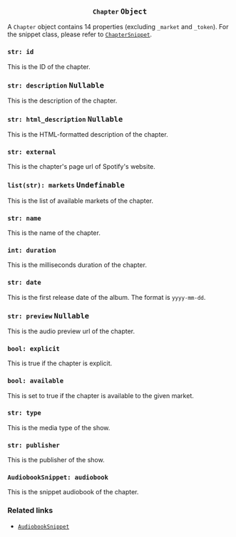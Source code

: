 <h3 align="center"><code>Chapter</code> <kbd>Object</kbd></h3>

A `Chapter` object contains 14 properties (excluding `_market` and `_token`). For the snippet class, please refer to [`ChapterSnippet`](https://github.com/creuserr/crespot/tree/main/docs/snippet/chapter.md).

### `str: id`
This is the ID of the chapter.

### `str: description` <kbd>Nullable</kbd>
This is the description of the chapter.

### `str: html_description` <kbd>Nullable</kbd>
This is the HTML-formatted description of the chapter.

### `str: external`
This is the chapter's page url of Spotify's website.

### `list(str): markets` <kbd>Undefinable</kbd>
This is the list of available markets of the chapter.

### `str: name`
This is the name of the chapter.

### `int: duration`
This is the milliseconds duration of the chapter.

### `str: date`
This is the first release date of the album. The format is `yyyy-mm-dd`.

### `str: preview` <kbd>Nullable</kbd>
This is the audio preview url of the chapter.

### `bool: explicit`
This is true if the chapter is explicit.

### `bool: available`
This is set to true if the chapter is available to the given market.

### `str: type`
This is the media type of the show.

### `str: publisher`
This is the publisher of the show.

### `AudiobookSnippet: audiobook`
This is the snippet audiobook of the chapter.

### Related links

- [`AudiobookSnippet`](https://github.com/creuserr/crespot/tree/main/docs/snippet/audiobook.md)

<img src="https://komarev.com/ghpvc/?username=creuserr" alt="" width="0"></img>
